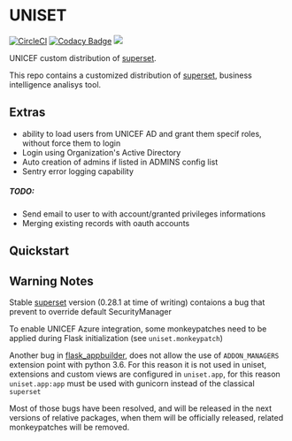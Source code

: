 UNISET
======

[![CircleCI](https://circleci.com/gh/unicef/datamart-uniset.svg?style=svg)](https://circleci.com/gh/unicef/datamart-uniset)
[![Codacy Badge](https://api.codacy.com/project/badge/Grade/e302b4b24d7b473a8b34a9a7d27d2a92)](https://www.codacy.com?utm_source=github.com&amp;utm_medium=referral&amp;utm_content=unicef/uniset&amp;utm_campaign=Badge_Grade)
[![](https://images.microbadger.com/badges/version/unicef/uniset.svg)](https://microbadger.com/images/unicef/uniset)

UNICEF custom distribution of [superset].

This repo contains a customized distribution of [superset], business intelligence analisys tool.

Extras
------

- ability to load users from UNICEF AD and grant them specif roles, without force them to login
- Login using Organization's Active Directory
- Auto creation of admins if listed in ADMINS config list 
- Sentry error logging capability


##### TODO:

- Send email to user to with account/granted privileges informations
- Merging existing records with oauth accounts 

Quickstart
----------


Warning Notes
-------------

Stable [superset] version (0.28.1 at time of writing) contaions a bug that prevent
to override default SecurityManager

To enable UNICEF Azure integration, some monkeypatches need to be applied during 
Flask initialization (see `uniset.monkeypatch`)

Another bug in [flask_appbuilder], does not allow the use of `ADDON_MANAGERS`
extension point with python 3.6. For this reason it is not used in uniset,
extensions and custom views are configured in `uniset.app`, for this reason `uniset.app:app`
must be used with gunicorn instead of the classical `superset`

Most of those bugs have been resolved, and will be released in the next versions of relative packages,
when them will be officially released, related monkeypatches will be removed.

[superset]:https://superset.incubator.apache.org/
[flask_appbuilder]:https://secure.travis-ci.org/bitcaster-io/bitcaster.png?branch=develop
